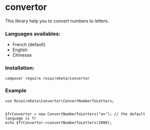 # convertor
This library help you to convert numbers to letters.

### Languages availables:
- French (default)
- English
- Chinesse

### Installation:
```
composer require rosairekota/convertor
```

### Example
```
use RosaireKota\Convertor\ConvertNumberToLetters;


$frConvertor = new ConvertNumberToLetters("en"); // the default language is fr
echo $frConvertor->convertNumberToLetters(2000);

```